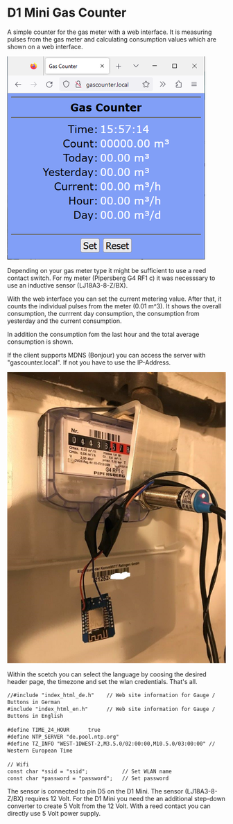 # D1 Mini Gas Counter

A simple counter for the gas meter with a web interface. It is measuring pulses from the gas meter and calculating consumption values which are shown on a web interface.

![Counter-German](https://github.com/AK-Homberger/D1Mini-GasCounter/blob/main/Webclient_en.png)

Depending on your gas meter type it might be sufficient to use a reed contact switch. For my meter (Pipersberg G4 RF1 c) it was necesssary to use an inductive sensor (LJ18A3-8-Z/BX).

With the web interface you can set the current metering value. After that, it counts the individual pulses from the meter (0.01 m^3).
It shows the overall consumption, the currrent day consumption, the consumption from yesterday and the current consumption.

In addition the consumption fom the last hour and the total average consumption is shown.

If the client supports MDNS (Bonjour) you can access the server with "gascounter.local". If not you have to use the IP-Address.

![Meter](https://github.com/AK-Homberger/D1Mini-GasCounter/blob/main/Meter.jpg)

Within the scetch you can select the language by coosing the desired header page, the timezone and set the wlan credentials.
That's all.

```
//#include "index_html_de.h"    // Web site information for Gauge / Buttons in German
#include "index_html_en.h"      // Web site information for Gauge / Buttons in English

#define TIME_24_HOUR      true
#define NTP_SERVER "de.pool.ntp.org"
#define TZ_INFO "WEST-1DWEST-2,M3.5.0/02:00:00,M10.5.0/03:00:00" // Western European Time

// Wifi
const char *ssid = "ssid";           // Set WLAN name
const char *password = "password";   // Set password
```

The sensor is connected to pin D5 on the D1 Mini. The sensor (LJ18A3-8-Z/BX) requires 12 Volt. For the D1 Mini you need the an additional step-down converter to create 5 Volt from the 12 Volt. With a reed contact you can directly use 5 Volt power supply.
